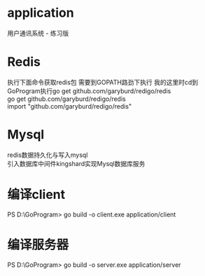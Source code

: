 # application

用户通讯系统 - 练习版

# Redis
执行下面命令获取redis包 需要到GOPATH路劲下执行  我的这里时cd到GoProgram执行go get github.com/garyburd/redigo/redis  
go get github.com/garyburd/redigo/redis   
import "github.com/garyburd/redigo/redis"

# Mysql
redis数据持久化与写入mysql   
引入数据库中间件kingshard实现Mysql数据库服务

# 编译client
PS D:\GoProgram> go build -o client.exe  application/client

# 编译服务器
PS D:\GoProgram> go build -o server.exe application/server
